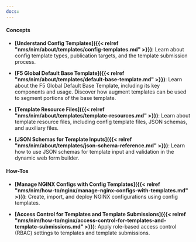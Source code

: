 ```yaml
---
docs:
---
```


#### Concepts

- **[Understand Config Templates]({{< relref "nms/nim/about/templates/config-templates.md" >}})**: Learn about config template types, publication targets, and the template submission process.

- **[F5 Global Default Base Template]({{< relref "nms/nim/about/templates/default-base-template.md" >}})**: Learn about the F5 Global Default Base Template, including its key components and usage. Discover how augment templates can be used to segment portions of the base template.

- **[Template Resource Files]({{< relref "nms/nim/about/templates/template-resources.md" >}})**: Learn about template resource files, including config template files, JSON schemas, and auxiliary files.

- **[JSON Schemas for Template Inputs]({{< relref "nms/nim/about/templates/json-schema-reference.md" >}})**: Learn how to use JSON schemas for template input and validation in the dynamic web form builder.

#### How-Tos

- **[Manage NGINX Configs with Config Templates]({{< relref "nms/nim/how-to/nginx/manage-nginx-configs-with-templates.md" >}})**: Create, import, and deploy NGINX configurations using config templates.

- **[Access Control for Templates and Template Submissions]({{< relref "nms/nim/how-to/nginx/access-control-for-templates-and-template-submissions.md" >}})**: Apply role-based access control (RBAC) settings to templates and template submissions.